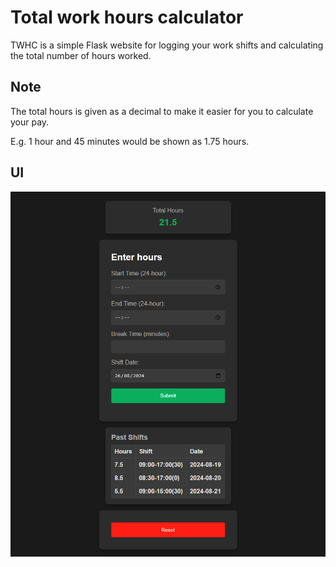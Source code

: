 # Total work hours calculator

TWHC is a simple Flask website for logging your work shifts and calculating the total number of hours worked.

## Note

The total hours is given as a decimal to make it easier for you to calculate your pay. 

E.g. 1 hour and 45 minutes would be shown as 1.75 hours.


## UI

![](images/HoursRecorder.PNG)